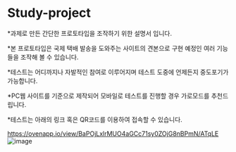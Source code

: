 # Study-project

*과제로 만든 간단한 프로토타입을 조작하기 위한 설명서 입니다.

*본 프로토타입은 국제 택배 발송을 도와주는 사이트의 견본으로 구현 예정인 여러 기능들을 조작해 볼 수 있습니다.

*테스트는 어디까지나 자발적인 참여로 이루어지며 테스트 도중에 언제든지 중도포기가 가능합니다.

*PC웹 사이트를 기준으로 제작되어 모바일로 테스트를 진행할 경우 가로모드를 추천드립니다.

*테스트는 아래의 링크 혹은 QR코드를 이용하여 접속할 수 있습니다.

https://ovenapp.io/view/BaPOjLxlrMUO4aGCc71sy0ZOjG8nBPmN/ATqLE 
![image](https://user-images.githubusercontent.com/101612281/201596714-b6fa5b62-df8b-4e02-83c4-7db3188f83c5.png)
